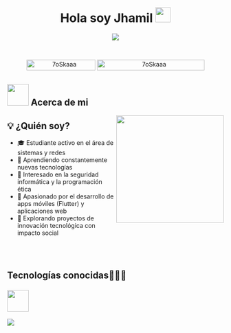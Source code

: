 <h1 align="center">Hola soy Jhamil <img src="https://media.giphy.com/media/hvRJCLFzcasrR4ia7z/giphy.gif" width="35"></h1>
<p align="center">
  <a href="https://github.com/DenverCoder1/readme-typing-svg"><img src="https://readme-typing-svg.herokuapp.com?font=Time+New+Roman&color=%23C8BE25&size=25&center=true&vCenter=true&width=600&height=100&lines=Estudiante de Informatica UMSA;Apasionado por la tecnologia;Desarollo de Software y Redes;Desarollo de Contratos inteligentes y WEB3;Apasiondo por la Civer Seguridad "></a>
</p>


<br>

<p align="center"> 
	<img src="https://komarev.com/ghpvc/?username=7oSkaaa&label=Profile%20views&color=0047AB&style=plastic?" alt="7oSkaaa" height=25px, width=160px/> 
	<!---
		<a href = "https://commits.top/egypt.html" target="_blank">
			<img src="https://aktive.tk/egypt/7oSkaaa?color=red" alt="Most Active Users" target="_blank" height=25px, width=250px/> 
		</a>
	-->
	<a href = "https://commits.top/egypt.html" target="_blank">
		<img src="https://enfsgag3ayy6w9q.m.pipedream.net/&style=plastic" alt="7oSkaaa" target="_blank" height=25px, width=250px/> 
	</a>

</p>

	
## <picture><img src = "https://github.com/7oSkaaa/7oSkaaa/blob/main/Images/about_me.gif?raw=true" width = 50px></picture> Acerca de mi

<picture> <img align="right" src="https://github.com/7oSkaaa/7oSkaaa/blob/main/Images/Right_Side.gif?raw=true" width = 250px></picture>


## 💡 ¿Quién soy?

- 🎓 Estudiante activo en el área de sistemas y redes
- 🧠 Aprendiendo constantemente nuevas tecnologías
- 🔐 Interesado en la seguridad informática y la programación ética
- 🔧 Apasionado por el desarrollo de apps móviles (Flutter) y aplicaciones web
- 🌱 Explorando proyectos de innovación tecnológica con impacto social

<br><br>

<h2 >Tecnologías conocidas👨🏻‍💻</h2>

### <picture> <img src = "https://github.com/7oSkaaa/7oSkaaa/blob/main/Images/Programming_Languages.gif?raw=true" width = 50px>  </picture> 

<p align="left">
  <a href="https://skillicons.dev">
    <img src="https://skillicons.dev/icons?i=androidstudio,cpp,java,php,dart,flutter,py,dotnet,css,html,js,nodejs,react,angular,mysql,git,github,docker,figma,eclipse,vscode,bash,linux,ps&perline=12" />
  </a>
</p>
<br>
